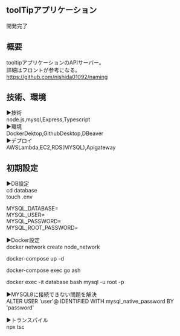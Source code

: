 ## toolTipアプリケーション
開発完了
## 概要
tooltipアプリケーションのAPIサーバー。<br>
詳細はフロントが参考になる。<br>
https://github.com/nishida01092/naming
## 技術、環境
▶︎技術<br>
node.js,mysql,Express,Typescript<br>
▶︎環境<br>
DockerDektop,GithubDesktop,DBeaver<br>
▶︎デプロイ<br>
AWSLambda,EC2,RDS(MYSQL),Apigateway
## 初期設定
<!-- envファイルの作成 -->
▶︎DB設定<br>
cd database<br>
touch .env
<!-- envファイルにログイン情報を記載 -->
MYSQL_DATABASE=<br>
MYSQL_USER=<br>
MYSQL_PASSWORD=<br>
MYSQL_ROOT_PASSWORD=<br>

<!-- ネットワークの作成 -->
▶︎Docker設定<br>
docker network create node_network
<!-- コンテナの起動 -->
docker-compose up -d
<!-- コンテナに入る -->
docker-compose exec go ash
<!-- MYSQLにrootで入る -->
docker exec -it database bash
mysql -u root -p
<!-- MYSQL8に接続できない問題を解決 -->
▶︎MYSQL8に接続できない問題を解決<br>
ALTER USER 'user'@ IDENTIFIED WITH mysql_native_password BY 'password'
<!-- backend/src/config/config.tsを書き換える -->
<!-- typescriptのトランスパイルコマンド -->
▶︎トランスパイル<br>
npx tsc


<!-- mysql -u(database_name) -p(MYSQL_USER) (MYSQL_USER) -->
